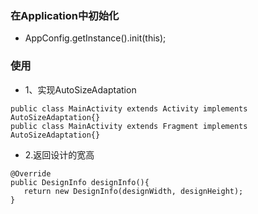  
 ### 在Application中初始化
 
 * AppConfig.getInstance().init(this);
 
 
 ### 使用
 
 - 1、实现AutoSizeAdaptation
 
 ~~~
 public class MainActivity extends Activity implements AutoSizeAdaptation{}
 public class MainActivity extends Fragment implements AutoSizeAdaptation{}
 ~~~
 
 - 2.返回设计的宽高
 
 ~~~
 @Override
 public DesignInfo designInfo(){
    return new DesignInfo(designWidth, designHeight);
 }
 ~~~
 
 